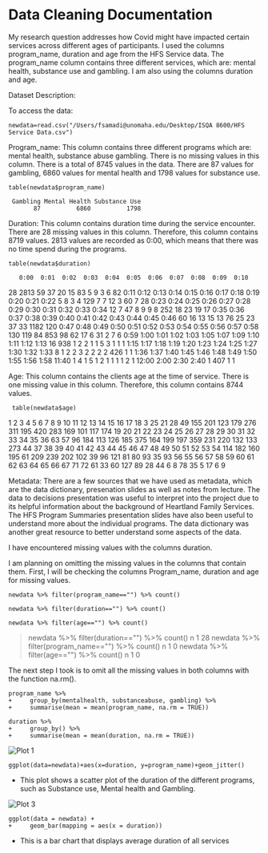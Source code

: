 # Data Cleaning Documentation

My research question addresses how Covid might have impacted certain services across different ages of participants. I used the columns program_name, duration and age from the HFS Service data. The program_name column contains three different services, which are: mental health, substance use and gambling. I am also using the columns duration and age. 

Dataset Description:

To access the data:

```
newdata=read.csv("/Users/fsamadi@unomaha.edu/Desktop/ISQA 8600/HFS Service Data.csv")
```

Program_name: This column contains three different programs which are: mental health, substance abuse gambling. There is no missing values in this column. There is a total of 8745 values in the data. There are 87 values for gambling, 6860 values for mental health and 1798 values for substance use.


```
table(newdata$program_name)
```

     Gambling Mental Health Substance Use 
           87          6860          1798 


Duration: This column contains duration time during the service encounter. There are 28 missing values in this column. Therefore, this column contains 8719 values. 2813 values are recorded as 0:00, which means that there was no time spend during the programs. 

```
table(newdata$duration)
```

       0:00  0:01  0:02  0:03  0:04  0:05  0:06  0:07  0:08  0:09  0:10 
   28  2813    59    37    20    15    83     5     9     3     6    82 
 0:11  0:12  0:13  0:14  0:15  0:16  0:17  0:18  0:19  0:20  0:21  0:22 
    5     8     3     4   129     7     7    12     3    60     7    28 
 0:23  0:24  0:25  0:26  0:27  0:28  0:29  0:30  0:31  0:32  0:33  0:34 
   12     7    47     8     9     9     8   252    18    23    19    17 
 0:35  0:36  0:37  0:38  0:39  0:40  0:41  0:42  0:43  0:44  0:45  0:46 
   60    16    13    15    13    76    25    23    37    33  1182   120 
 0:47  0:48  0:49  0:50  0:51  0:52  0:53  0:54  0:55  0:56  0:57  0:58 
  130   119    84   853    98    62    17     6    31     2     7     6 
 0:59  1:00  1:01  1:02  1:03  1:05  1:07  1:09  1:10  1:11  1:12  1:13 
   16   938     1     2     2     1     1     5     3     1     1     1 
 1:15  1:17  1:18  1:19  1:20  1:23  1:24  1:25  1:27  1:30  1:32  1:33 
    8     1     2     2     3     2     2     2     2   426     1     1 
 1:36  1:37  1:40  1:45  1:46  1:48  1:49  1:50  1:55  1:56  1:58 11:40 
    1     4     1     5     1     2     1     1     1     1     2     1 
12:00  2:00  2:30  2:40 
    1   407     1     1 



Age: This column contains the clients age at the time of service. There is one missing value in this column. Therefore, this column contains 8744 values. 

```
 table(newdata$age)
 ```

  1   2   3   4   5   6   7   8   9  10  11  12  13  14  15  16  17  18 
  3  25  21  28  49 155 201 123 179 276 311 195 420 283 169 101 117 174 
 19  20  21  22  23  24  25  26  27  28  29  30  31  32  33  34  35  36 
 63  57  96 184 113 126 185 375 164 199 197 359 231 220 132 133 273  44 
 37  38  39  40  41  42  43  44  45  46  47  48  49  50  51  52  53  54 
114 182 160 195  61 209 239 202 102  39  96 121  81  80  93  35  93  56 
 55  56  57  58  59  60  61  62  63  64  65  66  67  71  72 
 61  33  60 127  89  28  44   6   8  78  35   5  17   6   9 










Metadata: There are a few sources that we have used as metadata, which are the data dictionary, presenation slides as well as notes from lecture. The data to decisions presentation was useful to interpret into the project due to its helpful information about the background of Heartland Family Services. The HFS Program Summaries presentation slides have also been useful to understand more about the individual programs. The data dictionary was another great resource to better understand some aspects of the data. 

I have encountered missing values with the columns duration. 

I am planning on omitting the missing values in the columns that contain them. First, I will be checking the columns Program_name, duration and age for missing values. 

```
newdata %>% filter(program_name=="") %>% count()

```

```
newdata %>% filter(duration=="") %>% count()

```

```
newdata %>% filter(age=="") %>% count()
```

> newdata %>% filter(duration=="") %>% count()
 n
1 28
> newdata %>% filter(program_name=="") %>% count()
  n
1 0
> newdata %>% filter(age=="") %>% count()
  n
1 0
> 







The next step I took is to omit all the missing values in both columns with the function na.rm().


```
program_name %>% 
+     group_by(mentalhealth, substanceabuse, gambling) %>% 
+     summarise(mean = mean(program_name, na.rm = TRUE))
```

```
duration %>% 
+     group_by() %>% 
+     summarise(mean = mean(duration, na.rm = TRUE))

```



![Plot 1](Rplot01.png)

```
ggplot(data=newdata)+aes(x=duration, y=program_name)+geom_jitter()
```

- This plot shows a scatter plot of the duration of the different programs, such as Substance use, Mental health and Gambling. 




![Plot 3](Rplot03.png)

```
ggplot(data = newdata) + 
+     geom_bar(mapping = aes(x = duration))
```

- This is a bar chart that displays average duration of all services



